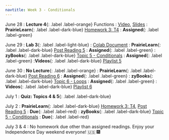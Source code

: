 ```yaml
---
navtitle: Week 3 - Conditionals
---
```


June 28 
: **Lecture 4**{: .label .label-orange} Functions
  : [Video](#), [Slides](#)
: **PrairieLearn**{: .label .label-dark-blue}  [Homework 3: T4](#)
  : **Assigned**{: .label .label-green} 

June 29
: **Lab 3**{: .label .label-light-blue}[](#)
  : [Colab Document](#)
: **PrairieLearn**{: .label .label-dark-blue} [Post Reading 5](#)
  : **Assigned**{: .label .label-green} 
: **zyBooks**{: .label .label-dark-blue} [Topic 5 - Conditionals](#)
  : **Assigned**{: .label .label-green} 
:**Videos**{: .label .label-dark-blue} [Playlist 5](https://mediaspace.illinois.edu/playlist/dedicated/214548063/1_dzoxmyqy/)

June 30 
: **No Lecture**{: .label .label-orange} 
: **PrairieLearn**{: .label .label-dark-blue}  [Post Reading 6](#)
  : **Assigned**{: .label .label-green} 
: **zyBooks**{: .label .label-dark-blue} [Topic 6 - Loops](#)
  : **Assigned**{: .label .label-green} 
: **Videos**{: .label .label-dark-blue} [Playlist 6](https://mediaspace.illinois.edu/playlist/dedicated/214548063/1_wjpsczkk/)

July 1
: **Quiz: Topics 4 & 5**{: .label .label-dark-blue}  

July 2
: **PrairieLearn**{: .label .label-dark-blue} [Homework 3: T4](#), [Post Reading 5](#)
  : **Due**{: .label .label-red} 
: **zyBooks**{: .label .label-dark-blue} [Topic 5 - Conditionals](#)
  : **Due**{: .label .label-red} 

July 3 & 4 
: No homework due other than assigned readings. Enjoy your Independence Day weekend everyone! 🇺🇸  🎆
